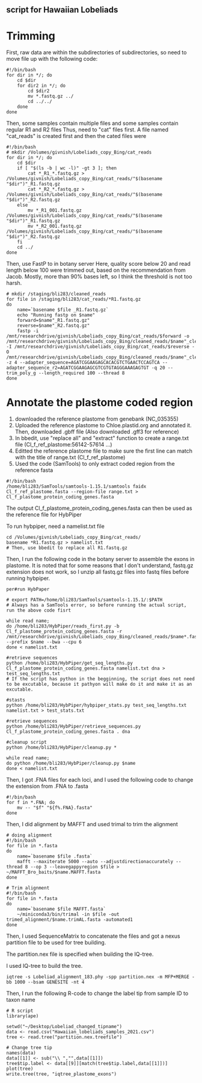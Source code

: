 ## script for Hawaiian Lobeliads 

# Trimming 

First, raw data are within the subdirectories of subdirectories, so need to move file up with the following code: 

```
#!/bin/bash
for dir in */; do 
	cd $dir
	for dir2 in */; do 
		cd $dir2 
		mv *.fastq.gz ../
		cd ../../
	done
done
```
Then, some samples contain multiple files and some samples contain regular R1 and R2 files 
Thus, need to "cat" files first. 
A file named "cat_reads" is created first and then the cated files were 

```
#!/bin/bash
# mkdir /Volumes/givnish/Lobeliads_copy_Bing/cat_reads
for dir in */; do 
	cd $dir
	if [ "$(ls -b | wc -l)" -gt 3 ]; then
		cat *_R1_*.fastq.gz > /Volumes/givnish/Lobeliads_copy_Bing/cat_reads/"$(basename "$dir")"_R1.fastq.gz
		cat *_R2_*.fastq.gz > /Volumes/givnish/Lobeliads_copy_Bing/cat_reads/"$(basename "$dir")"_R2.fastq.gz
	else
		mv *_R1_001.fastq.gz /Volumes/givnish/Lobeliads_copy_Bing/cat_reads/"$(basename "$dir")"_R1.fastq.gz
		mv *_R2_001.fastq.gz /Volumes/givnish/Lobeliads_copy_Bing/cat_reads/"$(basename "$dir")"_R2.fastq.gz
	fi
	cd ../
done
```
Then, use FastP to in botany server 
Here, quality score below 20 and read length below 100 were trimmed out, based on the recommendation from Jacob. 
Mostly, more than 90% bases left, so I think the threshold is not too harsh. 

```
# mkdir /staging/bli283/cleaned_reads
for file in /staging/bli283/cat_reads/*R1.fastq.gz
do
	name=`basename $file _R1.fastq.gz`
	echo "Running fastp on $name"
	forward=$name"_R1.fastq.gz"
	reverse=$name"_R2.fastq.gz"
	fastp -i /mnt/researchdrive/givnish/Lobeliads_copy_Bing/cat_reads/$forward -o /mnt/researchdrive/givnish/Lobeliads_copy_Bing/cleaned_reads/$name"_cleaned_R1_.fastq.gz" -I /mnt/researchdrive/givnish/Lobeliads_copy_Bing/cat_reads/$reverse -O /mnt/researchdrive/givnish/Lobeliads_copy_Bing/cleaned_reads/$name"_cleaned_R2_.fastq.gz" -z 4 --adapter_sequence=AGATCGGAAGAGCACACGTCTGAACTCCAGTCA --adapter_sequence_r2=AGATCGGAAGAGCGTCGTGTAGGGAAAGAGTGT -q 20 --trim_poly_g --length_required 100 --thread 8
done

```

# Annotate the plastome coded region

1. downloaded the reference plastome from genebank (NC_035355)
2. Uploaded the reference plastome to Chloe.plastid.org and annotated it. Then, downloaded .gbff file (Also downloaded .gff3 for reference) 
3. In bbedit, use "replace all" and "extract" function to create a range.txt file (Cl_f_ref_plastome:56142-57614 ...)
4. Editted the reference plastome file to make sure the first line can match with the title of range.txt (Cl_f_ref_plastome)
5. Used the code (SamTools) to only extract coded region from the reference fasta 

```
#!/bin/bash
/home/bli283/SamTools/samtools-1.15.1/samtools faidx Cl_f_ref_plastome.fasta --region-file range.txt > Cl_f_plastome_protein_coding_genes.fasta

```
The output Cl_f_plastome_protein_coding_genes.fasta can then be used as the reference file for HybPiper 

To run hybpiper, need a namelist.txt file 
```
cd /Volumes/givnish/Lobeliads_copy_Bing/cat_reads/
basename *R1.fastq.gz > namelist.txt 
# Then, use bbedit to replace all R1.fastq.gz 

```
Then, I run the following code in the botany server to assemble the exons in plastome. It is noted that for some reasons that I don't understand, fastq.gz extension does not work, so I unzip all fastq.gz files into fastq files before running hybpiper. 

```
per#run HybPaper

# export PATH=/home/bli283/SamTools/samtools-1.15.1/:$PATH
# Always has a SamTools error, so before running the actual script, run the above code fisrt 

while read name; 
do /home/bli283/HybPiper/reads_first.py -b Cl_f_plastome_protein_coding_genes.fasta -r /mnt/researchdrive/givnish/Lobeliads_copy_Bing/cleaned_reads/$name*.fastq --prefix $name --bwa --cpu 6
done < namelist.txt

#retrieve sequences
python /home/bli283/HybPiper/get_seq_lengths.py Cl_f_plastome_protein_coding_genes.fasta namelist.txt dna > test_seq_lengths.txt
# If the script has python in the begginning, the script does not need to be excutable, because it pathyon will make do it and make it as an excutable. 

#stasts
python /home/bli283/HybPiper/hybpiper_stats.py test_seq_lengths.txt namelist.txt > test_stats.txt

#retrieve sequences
python /home/bli283/HybPiper/retrieve_sequences.py Cl_f_plastome_protein_coding_genes.fasta . dna

#cleanup script
python /home/bli283/HybPiper/cleanup.py *

while read name; 
do python /home/bli283/HybPiper/cleanup.py $name
done < namelist.txt
```
Then, I got .FNA files for each loci, and I used the following code to change the extension from .FNA to .fasta 
```
#!/bin/bash
for f in *.FNA; do 
    mv -- "$f" "${f%.FNA}.fasta"
done
```
Then, I did alignment by MAFFT and used trimal to trim the alignment 
```
# doing alignment 
#!/bin/bash
for file in *.fasta
do
	name=`basename $file .fasta`
	mafft --maxiterate 5000 --auto --adjustdirectionaccurately --thread 8 --op 3 --leavegappyregion $file > ~/MAFFT_Bro_baits/$name.MAFFT.fasta
done

# Trim alignment 
#!/bin/bash
for file in *.fasta
do
	name=`basename $file MAFFT.fasta`
	~/miniconda3/bin/trimal -in $file -out trimed_alignment/$name.trimAL.fasta -automated1
done	
```
Then, I used SequenceMatrix to concatenate the files and got a nexus partition file to be used for tree building. 

The partition.nex file is specified when building the IQ-tree.  

I used IQ-tree to build the tree. 

```
iqtree -s Lobeliad_alignment_183.phy -spp partition.nex -m MFP+MERGE -bb 1000 --bsam GENESITE -nt 4  
```
Then, I run the following R-code to change the label tip from sample ID to taxon name 
```
# R script 
library(ape)

setwd("~/Desktop/Lobeliad_changed_tipname")
data <- read.csv("Hawaiian_lobeliads_samples_2021.csv")
tree <- read.tree("partition.nex.treefile")

# Change tree tip 
names(data)
data[[1]] <- sub("\\ ","",data[[1]])
tree$tip.label <- data[[9]][match(tree$tip.label,data[[1]])]
plot(tree)
write.tree(tree, "iqtree_plastome_exons")
```


 



